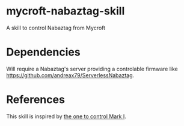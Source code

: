 # mycroft-nabaztag-skill
A skill to control Nabaztag from Mycroft

# Dependencies
Will require a Nabaztag's server providing a controlable firmware like <https://github.com/andreax79/ServerlessNabaztag>.

# References
This skill is inspired by [the one to control Mark I](https://github.com/MycroftAI/mycroft-mark-1).
